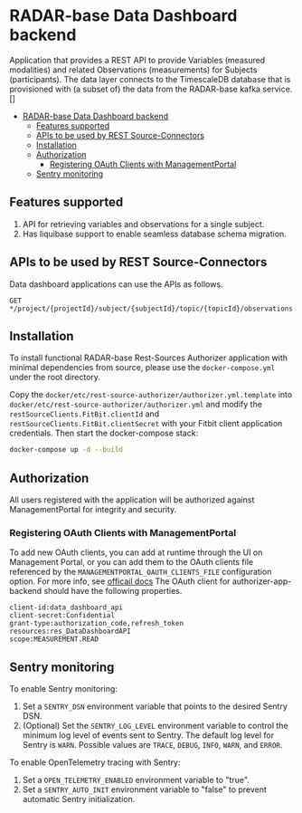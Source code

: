 # RADAR-base Data Dashboard backend

Application that provides a REST API to provide Variables (measured modalities) and related Observations (measurements)
for Subjects (participants). The data layer connects to the TimescaleDB database that is provisioned with (a subset of)
the data from the RADAR-base kafka service.[]

<!-- TOC -->

* [RADAR-base Data Dashboard backend](#radar-base-data-dashboard-backend)
    * [Features supported](#features-supported)
    * [APIs to be used by REST Source-Connectors](#apis-to-be-used-by-rest-source-connectors)
    * [Installation](#installation)
    * [Authorization](#authorization)
        * [Registering OAuth Clients with ManagementPortal](#registering-oauth-clients-with-managementportal)
    * [Sentry monitoring](#sentry-monitoring)

<!-- TOC -->

## Features supported

1. API for retrieving variables and observations for a single subject.
2. Has liquibase support to enable seamless database schema migration.

## APIs to be used by REST Source-Connectors

Data dashboard applications can use the APIs as follows.

`GET */project/{projectId}/subject/{subjectId}/topic/{topicId}/observations`

## Installation

To install functional RADAR-base Rest-Sources Authorizer application with minimal dependencies from source, please use
the `docker-compose.yml` under the root directory.

Copy the `docker/etc/rest-source-authorizer/authorizer.yml.template`
into `docker/etc/rest-source-authorizer/authorizer.yml` and modify the `restSourceClients.FitBit.clientId`
and `restSourceClients.FitBit.clientSecret` with your Fitbit client application credentials. Then start the
docker-compose stack:

```bash
docker-compose up -d --build
```

## Authorization

All users registered with the application will be authorized against ManagementPortal for integrity and security.

### Registering OAuth Clients with ManagementPortal

To add new OAuth clients, you can add at runtime through the UI on Management Portal, or you can add them to the OAuth
clients file referenced by the `MANAGEMENTPORTAL_OAUTH_CLIENTS_FILE` configuration option. For more info,
see [officail docs](https://github.com/RADAR-base/ManagementPortal#oauth-clients)
The OAuth client for authorizer-app-backend should have the following properties.

```properties
client-id:data_dashboard_api
client-secret:Confidential
grant-type:authorization_code,refresh_token
resources:res_DataDashboardAPI
scope:MEASUREMENT.READ
```

## Sentry monitoring

To enable Sentry monitoring:

1. Set a `SENTRY_DSN` environment variable that points to the desired Sentry DSN.
2. (Optional) Set the `SENTRY_LOG_LEVEL` environment variable to control the minimum log level of events sent to Sentry.
   The default log level for Sentry is `WARN`. Possible values are `TRACE`, `DEBUG`, `INFO`, `WARN`, and `ERROR`.
  
To enable OpenTelemetry tracing with Sentry:

1. Set a `OPEN_TELEMETRY_ENABLED` environment variable to "true".
2. Set a `SENTRY_AUTO_INIT` environment variable to "false" to prevent automatic Sentry initialization.
